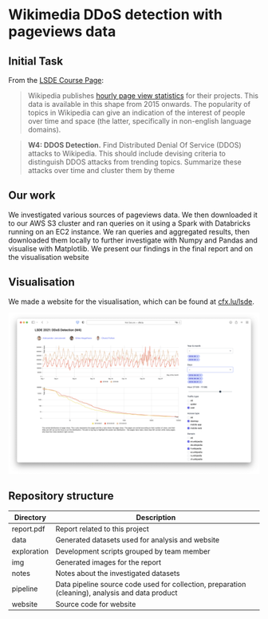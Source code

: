 # Wikimedia DDoS detection with pageviews data

## Initial Task

From the [LSDE Course Page](https://event.cwi.nl/lsde/2021/practical2_projects.shtml#M4):

> Wikipedia publishes [hourly page view statistics](https://dumps.wikimedia.org/other/pageview_complete/readme.html) for their projects. This data is available in this shape from 2015 onwards. The popularity of topics in Wikipedia can give an indication of the interest of people over time and space (the latter, specifically in non-english language domains).

> **W4: DDOS Detection.** Find Distributed Denial Of Service (DDOS) attacks to Wikipedia. This should include devising criteria to distinguish DDOS attacks from trending topics. Summarize these attacks over time and cluster them by theme

## Our work

We investigated various sources of pageviews data. We then downloaded it to our AWS S3 cluster and ran queries on it using a Spark with Databricks running on an EC2 instance. We ran queries and aggregated results, then downloaded them locally to further investigate with Numpy and Pandas and visualise with Matplotlib. We present our findings in the final report and on the visualisation website

## Visualisation

We made a website for the visualisation, which can be found at [cfx.lu/lsde](https://cfx.lu/lsde).

![screenshot of the website](img/website_nicer.png)

## Repository structure

| Directory          | Description                                                                                      |
| ------------------ | ------------------------------------------------------------------------------------------------ |
| report.pdf         | Report related to this project                                                                   |
| data               | Generated datasets used for analysis and website                                                 |
| exploration        | Development scripts grouped by team member                                                       |
| img                | Generated images for the report                                                                  |
| notes              | Notes about the investigated datasets                                                            |
| pipeline           | Data pipeline source code used for collection, preparation (cleaning), analysis and data product |
| website            | Source code for website                                                                          |
